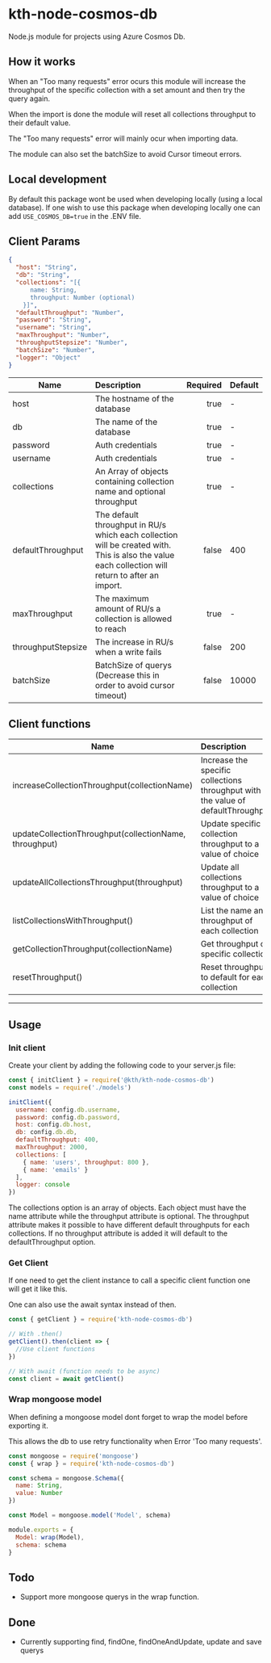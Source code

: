 # kth-node-cosmos-db

Node.js module for projects using Azure Cosmos Db.

## How it works

When an "Too many requests" error ocurs this module will increase the throughput of the specific collection with a set amount and then try the query again.

When the import is done the module will reset all collections throughput to their default value.

The "Too many requests" error will mainly ocur when importing data.

The module can also set the batchSize to avoid Cursor timeout errors.

## Local development

By default this package wont be used when developing locally (using a local database). If one wish to use this package when developing locally one can add `USE_COSMOS_DB=true` in the .ENV file.

## Client Params

```json
{
  "host": "String",
  "db": "String",
  "collections": "[{
      name: String,
      throughput: Number (optional)
    }]",
  "defaultThroughput": "Number",
  "password": "String",
  "username": "String",
  "maxThroughput": "Number",
  "throughputStepsize": "Number",
  "batchSize": "Number",
  "logger": "Object"
}
```

| Name               | Description                                                                                                                                       | Required | Default |
| ------------------ | :------------------------------------------------------------------------------------------------------------------------------------------------ | -------: | ------- |
| host               | The hostname of the database                                                                                                                      |     true | -       |
| db                 | The name of the database                                                                                                                          |     true | -       |
| password           | Auth credentials                                                                                                                                  |     true | -       |
| username           | Auth credentials                                                                                                                                  |     true | -       |
| collections        | An Array of objects containing collection name and optional throughput                                                                            |     true | -       |
| defaultThroughput  | The default throughput in RU/s which each collection will be created with. This is also the value each collection will return to after an import. |    false | 400     |
| maxThroughput      | The maximum amount of RU/s a collection is allowed to reach                                                                                       |     true | -       |
| throughputStepsize | The increase in RU/s when a write fails                                                                                                           |    false | 200     |
| batchSize          | BatchSize of querys (Decrease this in order to avoid cursor timeout)                                                                              |    false | 10000   |

## Client functions

| Name                                                   | Description                                                                      |
| ------------------------------------------------------ | :------------------------------------------------------------------------------- |
| increaseCollectionThroughput(collectionName)           | Increase the specific collections throughput with the value of defaultThroughput |
| updateCollectionThroughput(collectionName, throughput) | Update specific collection throughput to a value of choice                       |
| updateAllCollectionsThroughput(throughput)             | Update all collections throughput to a value of choice                           |
| listCollectionsWithThroughput()                        | List the name and throughput of each collection                                  |
| getCollectionThroughput(collectionName)                | Get throughput of specific collection                                            |
| resetThroughput()                                      | Reset throughput to default for each collection                                  |

---

## Usage

### Init client

Create your client by adding the following code to your server.js file:

```javascript
const { initClient } = require('@kth/kth-node-cosmos-db')
const models = require('./models')

initClient({
  username: config.db.username,
  password: config.db.password,
  host: config.db.host,
  db: config.db.db,
  defaultThroughput: 400,
  maxThroughput: 2000,
  collections: [
    { name: 'users', throughput: 800 },
    { name: 'emails' }
  ],
  logger: console
})
```
The collections option is an array of objects.
Each object must have the name attribute while the throughput attribute is optional.
The throughput attribute makes it possible to have different default throughputs for each collections.
If no throughput attribute is added it will default to the defaultThroughput option.


### Get Client

If one need to get the client instance to call a specific client function one will get it like this.

One can also use the await syntax instead of then.

```javascript
const { getClient } = require('kth-node-cosmos-db')

// With .then()
getClient().then(client => {
  //Use client functions
})

// With await (function needs to be async)
const client = await getClient()
```

### Wrap mongoose model

When defining a mongoose model dont forget to wrap the model before exporting it.

This allows the db to use retry functionality when Error 'Too many requests'.

```javascript
const mongoose = require('mongoose')
const { wrap } = require('kth-node-cosmos-db')

const schema = mongoose.Schema({
  name: String,
  value: Number
})

const Model = mongoose.model('Model', schema)

module.exports = {
  Model: wrap(Model),
  schema: schema
}
```

## Todo

* Support more mongoose querys in the wrap function.

## Done

* Currently supporting find, findOne, findOneAndUpdate, update and save querys


